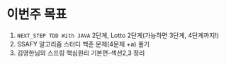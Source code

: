 # 이번주 목표       
1. `NEXT_STEP TDD With JAVA` 2단계, Lotto 2단계(가능하면 3단계, 4단계까지!)   
2. SSAFY 알고리즘 스터디 백준 문제(4문제 +a) 풀기         
3. 김영한님의 스프링 핵심원리 기본편-섹션2,3 정리     
